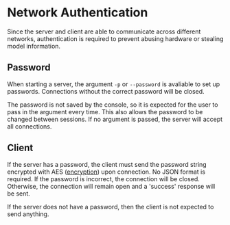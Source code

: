 # Network Authentication

Since the server and client are able to communicate across different networks, authentication is required to prevent abusing hardware or stealing model information. 

## Password

When starting a server, the argument `-p` or `--password` is avaliable to set up passwords. Connections without the correct password will be closed.

The password is not saved by the console, so it is expected for the user to pass in the argument every time. This also allows the password to be changed between sessions. If no argument is passed, the server will accept all connections.

## Client

If the server has a password, the client must send the password string encrypted with AES ([encryption](encryption)) upon connection. No JSON format is required. If the password is incorrect, the connection will be closed. Otherwise, the connection will remain open and a 'success' response will be sent.

If the server does not have a password, then the client is not expected to send anything.